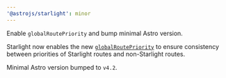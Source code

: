 ```yaml
---
'@astrojs/starlight': minor
---
```


Enable `globalRoutePriority` and bump minimal Astro version.

Starlight now enables the new [`globalRoutePriority`](https://docs.astro.build/en/reference/configuration-reference/#experimentalglobalroutepriority) to ensure consistency between priorities of Starlight routes and non-Starlight routes.

Minimal Astro version bumped to `v4.2`.
